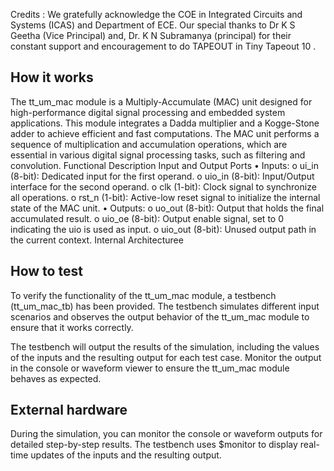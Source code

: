 Credits : We gratefully acknowledge the COE in Integrated Circuits and Systems (ICAS) and Department of ECE. Our special thanks to Dr K S Geetha (Vice Principal) and, Dr. K N Subramanya (principal) for their constant support and encouragement to do TAPEOUT in Tiny Tapeout 10 .

## How it works

The tt_um_mac module is a Multiply-Accumulate (MAC) unit designed for high-performance digital signal processing and embedded system applications. This module integrates a Dadda multiplier and a Kogge-Stone adder to achieve efficient and fast computations. The MAC unit performs a sequence of multiplication and accumulation operations, which are essential in various digital signal processing tasks, such as filtering and convolution. Functional Description Input and Output Ports • Inputs: o ui_in (8-bit): Dedicated input for the first operand. o uio_in (8-bit): Input/Output interface for the second operand. o clk (1-bit): Clock signal to synchronize all operations. o rst_n (1-bit): Active-low reset signal to initialize the internal state of the MAC unit. • Outputs: o uo_out (8-bit): Output that holds the final accumulated result. o uio_oe (8-bit): Output enable signal, set to 0 indicating the uio is used as input. o uio_out (8-bit): Unused output path in the current context. Internal Architecturee

## How to test

To verify the functionality of the tt_um_mac module, a testbench (tt_um_mac_tb) has been provided. The testbench simulates different input scenarios and observes the output behavior of the tt_um_mac module to ensure that it works correctly.

The testbench will output the results of the simulation, including the values of the inputs and the resulting output for each test case.
Monitor the output in the console or waveform viewer to ensure the tt_um_mac module behaves as expected.

## External hardware

During the simulation, you can monitor the console or waveform outputs for detailed step-by-step results. The testbench uses $monitor to display real-time updates of the inputs and the resulting output.
